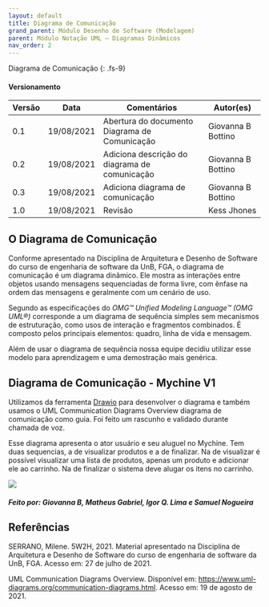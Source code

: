```yaml
---
layout: default
title: Diagrama de Comunicação
grand_parent: Módulo Desenho de Software (Modelagem)
parent: Módulo Notação UML – Diagramas Dinâmicos
nav_order: 2
---
```


Diagrama de Comunicação
{: .fs-9}

#### Versionamento

|Versão | Data | Comentários | Autor(es) |
|-------|------|-------------|-----------|
|0.1|19/08/2021| Abertura do documento Diagrama de Comunicação| Giovanna B Bottino|
|0.2|19/08/2021| Adiciona descrição do diagrama de comunicação| Giovanna B Bottino|
|0.3|19/08/2021| Adiciona diagrama de comunicação| Giovanna B Bottino|
|1.0|19/08/2021| Revisão | Kess Jhones|

## O Diagrama de Comunicação

Conforme apresentado na Disciplina de Arquitetura e Desenho de Software do curso de engenharia de software da UnB, FGA, o diagrama de comunicação é um diagrama dinâmico. Ele mostra as interações entre objetos usando mensagens sequenciadas de forma livre, com ênfase na ordem das mensagens e geralmente com um cenário de uso. 

Segundo as especificações do _OMG™ Unified Modeling Language™ (OMG UML®)_ corresponde a um diagrama de sequência simples sem mecanismos de estruturação, como usos de interação e fragmentos combinados. É composto pelos principais elementos: quadro, linha de vida e mensagem.

Além de usar o diagrama de sequência nossa equipe decidiu utilizar esse modelo para aprendizagem e uma demostração mais genérica.

## Diagrama de Comunicação - Mychine V1

Utilizamos da ferramenta [Drawio](https://app.diagrams.net/) para desenvolver o diagrama e também usamos o UML Communication Diagrams Overview diagrama de comunicação como guia. Foi feito um rascunho e validado durante chamada de voz.

Esse diagrama apresenta o ator usuário e seu aluguel no Mychine. Tem duas sequencias, a de visualizar produtos e a de finalizar. Na de visualizar é possível visualizar uma lista de produtos, apenas um produto e adicionar ele ao carrinho. Na de finalizar o sistema deve alugar os itens no carrinho.

<a href="{{ site.baseurl }}/assets/images/comunicacao/comunicacao.png" data-toggle="lightbox">
  <img src="{{ site.baseurl }}/assets/images/comunicacao/comunicacao.png" class="img-fluid" />
</a>

##### Feito por: Giovanna B, Matheus Gabriel, Igor Q. Lima e Samuel Nogueira

## Referências

SERRANO, Milene. 5W2H, 2021. Material apresentado na Disciplina de Arquitetura e Desenho de Software do curso de engenharia de software da UnB, FGA. Acesso em: 27 de julho de 2021.

UML Communication Diagrams Overview. Disponível em: <https://www.uml-diagrams.org/communication-diagrams.html>. Acesso em: 19 de agosto de 2021.
